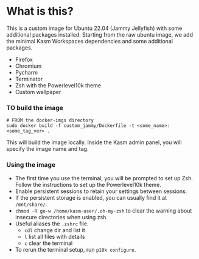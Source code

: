 # What is this?
This is a custom image for Ubuntu 22.04 (Jammy Jellyfish) with some additional packages installed.
Starting from the raw ubuntu image, we add the minimal Kasm Workspaces dependencies and some additional packages.

- Firefox
- Chromium
- Pycharm
- Terminator
- Zsh with the Powerlevel10k theme
- Custom wallpaper

### TO build the image
```
# FROM the docker-imgs directory
sudo docker build -f custom_jammy/Dockerfile -t <some_name>:<some_tag_ver> .
```
This will build the image locally. Inside the Kasm admin panel, you will specify the image name and tag.

### Using the image
- The first time you use the terminal, you will be prompted to set up Zsh. Follow the instructions to set up the Powerlevel10k theme.
- Enable persistent sessions to retain your settings between sessions.
- If the persistent storage is enabled, you can usually find it at `/mnt/share/`.
- `chmod -R go-w /home/kasm-user/.oh-my-zsh` to clear the warning about insecure directories when using zsh.
- Useful aliases the `.zshrc` file.
    - `cdl` change dir and list it
    - `l` list all files with details
    - `c` clear the terminal
- To rerun the terminal setup, run `p10k configure`.